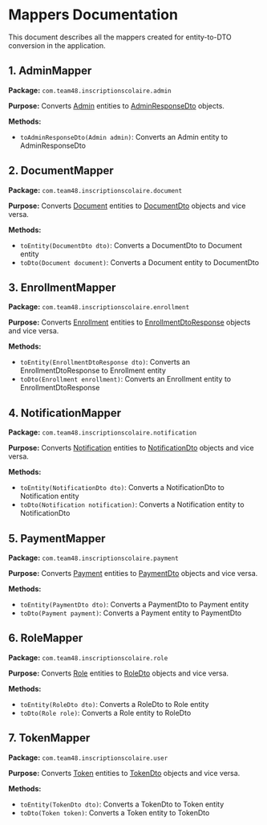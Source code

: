 # Mappers Documentation

This document describes all the mappers created for entity-to-DTO conversion in the application.

## 1. AdminMapper

**Package:** `com.team48.inscriptionscolaire.admin`

**Purpose:** Converts [Admin](file:///c:\Users\etoun\Documents\pk48\inscription\soumettre\backend\src\main\java\com\team48\inscriptionscolaire\admin\Admin.java#L14-L26) entities to [AdminResponseDto](file:///c:\Users\etoun\Documents\pk48\inscription\soumettre\backend\src\main\java\com\team48\inscriptionscolaire\admin\AdminResponseDto.java#L6-L18) objects.

**Methods:**
- `toAdminResponseDto(Admin admin)`: Converts an Admin entity to AdminResponseDto

## 2. DocumentMapper

**Package:** `com.team48.inscriptionscolaire.document`

**Purpose:** Converts [Document](file:///c:\Users\etoun\Documents\pk48\inscription\soumettre\backend\src\main\java\com\team48\inscriptionscolaire\document\Document.java#L15-L35) entities to [DocumentDto](file:///c:\Users\etoun\Documents\pk48\inscription\soumettre\backend\src\main\java\com\team48\inscriptionscolaire\document\DocumentDto.java#L13-L25) objects and vice versa.

**Methods:**
- `toEntity(DocumentDto dto)`: Converts a DocumentDto to Document entity
- `toDto(Document document)`: Converts a Document entity to DocumentDto

## 3. EnrollmentMapper

**Package:** `com.team48.inscriptionscolaire.enrollment`

**Purpose:** Converts [Enrollment](file:///c:\Users\etoun\Documents\pk48\inscription\soumettre\backend\src\main\java\com\team48\inscriptionscolaire\enrollment\Enrollment.java#L13-L47) entities to [EnrollmentDtoResponse](file:///c:\Users\etoun\Documents\pk48\inscription\soumettre\backend\src\main\java\com\team48\inscriptionscolaire\enrollment\EnrollmentDtoResponse.java#L11-L35) objects and vice versa.

**Methods:**
- `toEntity(EnrollmentDtoResponse dto)`: Converts an EnrollmentDtoResponse to Enrollment entity
- `toDto(Enrollment enrollment)`: Converts an Enrollment entity to EnrollmentDtoResponse

## 4. NotificationMapper

**Package:** `com.team48.inscriptionscolaire.notification`

**Purpose:** Converts [Notification](file:///c:\Users\etoun\Documents\pk48\inscription\soumettre\backend\src\main\java\com\team48\inscriptionscolaire\notification\Notification.java#L15-L23) entities to [NotificationDto](file:///c:\Users\etoun\Documents\pk48\inscription\soumettre\backend\src\main\java\com\team48\inscriptionscolaire\notification\NotificationDto.java#L7-L11) objects and vice versa.

**Methods:**
- `toEntity(NotificationDto dto)`: Converts a NotificationDto to Notification entity
- `toDto(Notification notification)`: Converts a Notification entity to NotificationDto

## 5. PaymentMapper

**Package:** `com.team48.inscriptionscolaire.payment`

**Purpose:** Converts [Payment](file:///c:\Users\etoun\Documents\pk48\inscription\soumettre\backend\src\main\java\com\team48\inscriptionscolaire\payment\Payment.java#L14-L29) entities to [PaymentDto](file:///c:\Users\etoun\Documents\pk48\inscription\soumettre\backend\src\main\java\com\team48\inscriptionscolaire\payment\PaymentDto.java#L8-L15) objects and vice versa.

**Methods:**
- `toEntity(PaymentDto dto)`: Converts a PaymentDto to Payment entity
- `toDto(Payment payment)`: Converts a Payment entity to PaymentDto

## 6. RoleMapper

**Package:** `com.team48.inscriptionscolaire.role`

**Purpose:** Converts [Role](file:///c:\Users\etoun\Documents\pk48\inscription\soumettre\backend\src\main\java\com\team48\inscriptionscolaire\role\Role.java#L15-L38) entities to [RoleDto](file:///c:\Users\etoun\Documents\pk48\inscription\soumettre\backend\src\main\java\com\team48\inscriptionscolaire\role\RoleDto.java#L7-L10) objects and vice versa.

**Methods:**
- `toEntity(RoleDto dto)`: Converts a RoleDto to Role entity
- `toDto(Role role)`: Converts a Role entity to RoleDto

## 7. TokenMapper

**Package:** `com.team48.inscriptionscolaire.user`

**Purpose:** Converts [Token](file:///c:\Users\etoun\Documents\pk48\inscription\soumettre\backend\src\main\java\com\team48\inscriptionscolaire\user\Token.java#L11-L30) entities to [TokenDto](file:///c:\Users\etoun\Documents\pk48\inscription\soumettre\backend\src\main\java\com\team48\inscriptionscolaire\user\TokenDto.java#L7-L15) objects and vice versa.

**Methods:**
- `toEntity(TokenDto dto)`: Converts a TokenDto to Token entity
- `toDto(Token token)`: Converts a Token entity to TokenDto